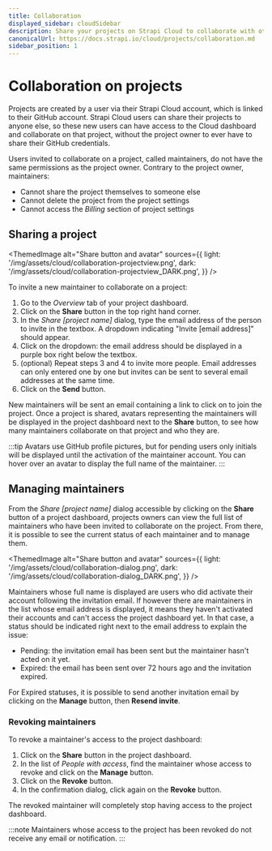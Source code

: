 ```yaml
---
title: Collaboration
displayed_sidebar: cloudSidebar
description: Share your projects on Strapi Cloud to collaborate with others.
canonicalUrl: https://docs.strapi.io/cloud/projects/collaboration.md
sidebar_position: 1
---
```


# Collaboration on projects

Projects are created by a user via their Strapi Cloud account, which is linked to their GitHub account. Strapi Cloud users can share their projects to anyone else, so these new users can have access to the Cloud dashboard and collaborate on that project, without the project owner to ever have to share their GitHub credentials.

Users invited to collaborate on a project, called maintainers, do not have the same permissions as the project owner. Contrary to the project owner, maintainers:

- Cannot share the project themselves to someone else
- Cannot delete the project from the project settings
- Cannot access the *Billing* section of project settings

## Sharing a project

<ThemedImage
  alt="Share button and avatar"
  sources={{
    light: '/img/assets/cloud/collaboration-projectview.png',
    dark: '/img/assets/cloud/collaboration-projectview_DARK.png',
  }}
/>

To invite a new maintainer to collaborate on a project:

1. Go to the *Overview* tab of your project dashboard.
2. Click on the **Share** button in the top right hand corner.
3. In the *Share [project name]* dialog, type the email address of the person to invite in the textbox. A dropdown indicating "Invite [email address]" should appear.
4. Click on the dropdown: the email address should be displayed in a purple box right below the textbox.
5. (optional) Repeat steps 3 and 4 to invite more people. Email addresses can only entered one by one but invites can be sent to several email addresses at the same time.
6. Click on the **Send** button.

New maintainers will be sent an email containing a link to click on to join the project. Once a project is shared, avatars representing the maintainers will be displayed in the project dashboard next to the **Share** button, to see how many maintainers collaborate on that project and who they are.

:::tip
Avatars use GitHub profile pictures, but for pending users only initials will be displayed until the activation of the maintainer account. You can hover over an avatar to display the full name of the maintainer.
:::

## Managing maintainers

From the *Share [project name]* dialog accessible by clicking on the **Share** button of a project dashboard, projects owners can view the full list of maintainers who have been invited to collaborate on the project. From there, it is possible to see the current status of each maintainer and to manage them.

<ThemedImage
  alt="Share button and avatar"
  sources={{
    light: '/img/assets/cloud/collaboration-dialog.png',
    dark: '/img/assets/cloud/collaboration-dialog_DARK.png',
  }}
/>

Maintainers whose full name is displayed are users who did activate their account following the invitation email. If however there are maintainers in the list whose email address is displayed, it means they haven't activated their accounts and can't access the project dashboard yet. In that case, a status should be indicated right next to the email address to explain the issue:

- Pending: the invitation email has been sent but the maintainer hasn't acted on it yet.
- Expired: the email has been sent over 72 hours ago and the invitation expired.

For Expired statuses, it is possible to send another invitation email by clicking on the **Manage** button, then **Resend invite**. 

### Revoking maintainers

To revoke a maintainer's access to the project dashboard:

1. Click on the **Share** button in the project dashboard.
2. In the list of *People with access*, find the maintainer whose access to revoke and click on the **Manage** button.
3. Click on the **Revoke** button.
4. In the confirmation dialog, click again on the **Revoke** button.

The revoked maintainer will completely stop having access to the project dashboard.

:::note
Maintainers whose access to the project has been revoked do not receive any email or notification.
::: 